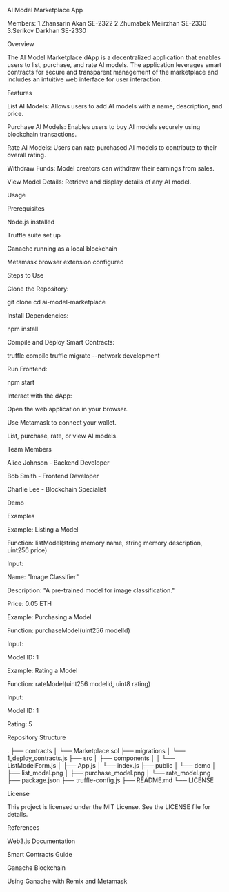 AI Model Marketplace App

Members: 
1.Zhansarin Akan SE-2322
2.Zhumabek Meiirzhan SE-2330
3.Serikov Darkhan SE-2330

Overview

The AI Model Marketplace dApp is a decentralized application that enables users to list, purchase, and rate AI models. The application leverages smart contracts for secure and transparent management of the marketplace and includes an intuitive web interface for user interaction.

Features

List AI Models: Allows users to add AI models with a name, description, and price.

Purchase AI Models: Enables users to buy AI models securely using blockchain transactions.

Rate AI Models: Users can rate purchased AI models to contribute to their overall rating.

Withdraw Funds: Model creators can withdraw their earnings from sales.

View Model Details: Retrieve and display details of any AI model.

Usage

Prerequisites

Node.js installed

Truffle suite set up

Ganache running as a local blockchain

Metamask browser extension configured

Steps to Use

Clone the Repository:

git clone <repository-link>
cd ai-model-marketplace

Install Dependencies:

npm install

Compile and Deploy Smart Contracts:

truffle compile
truffle migrate --network development

Run Frontend:

npm start

Interact with the dApp:

Open the web application in your browser.

Use Metamask to connect your wallet.

List, purchase, rate, or view AI models.

Team Members

Alice Johnson - Backend Developer

Bob Smith - Frontend Developer

Charlie Lee - Blockchain Specialist

Demo





Examples

Example: Listing a Model

Function: listModel(string memory name, string memory description, uint256 price)

Input:

Name: "Image Classifier"

Description: "A pre-trained model for image classification."

Price: 0.05 ETH

Example: Purchasing a Model

Function: purchaseModel(uint256 modelId)

Input:

Model ID: 1

Example: Rating a Model

Function: rateModel(uint256 modelId, uint8 rating)

Input:

Model ID: 1

Rating: 5

Repository Structure

.
├── contracts
│   └── Marketplace.sol
├── migrations
│   └── 1_deploy_contracts.js
├── src
│   ├── components
│   │   └── ListModelForm.js
│   ├── App.js
│   └── index.js
├── public
│   └── demo
│       ├── list_model.png
│       ├── purchase_model.png
│       └── rate_model.png
├── package.json
├── truffle-config.js
├── README.md
└── LICENSE

License

This project is licensed under the MIT License. See the LICENSE file for details.

References

Web3.js Documentation

Smart Contracts Guide

Ganache Blockchain

Using Ganache with Remix and Metamask

